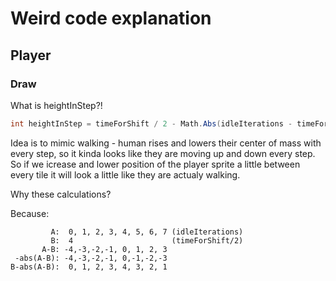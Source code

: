# Weird code explanation

## Player

### Draw

What is heightInStep?!

```cs
int heightInStep = timeForShift / 2 - Math.Abs(idleIterations - timeForShift / 2);
```

Idea is to mimic walking - human rises and lowers their center of mass with every step, so it kinda looks like they are moving up and down every step. So if we icrease and lower position of the player sprite a little between every tile it will look a little like they are actualy walking.

Why these calculations?

Because:

```
         A:  0, 1, 2, 3, 4, 5, 6, 7 (idleIterations)
         B:  4                      (timeForShift/2)
       A-B: -4,-3,-2,-1, 0, 1, 2, 3
 -abs(A-B): -4,-3,-2,-1, 0,-1,-2,-3
B-abs(A-B):  0, 1, 2, 3, 4, 3, 2, 1
```
